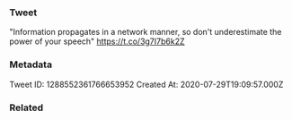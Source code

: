 ### Tweet
"Information propagates in a network manner, so don't underestimate the power of your speech" https://t.co/3g7I7b6k2Z

### Metadata
Tweet ID: 1288552361766653952
Created At: 2020-07-29T19:09:57.000Z

### Related

